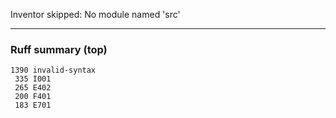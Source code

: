Inventor skipped: No module named 'src'

---
### Ruff summary (top)
```
1390 invalid-syntax
 335 I001
 265 E402
 200 F401
 183 E701
```